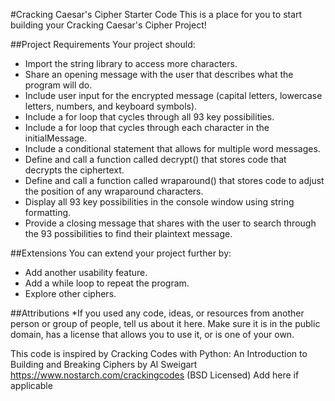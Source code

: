 #Cracking Caesar's Cipher Starter Code
This is a place for you to start building your Cracking Caesar's Cipher Project!

##Project Requirements
Your project should:

- Import the string library to access more characters.
- Share an opening message with the user that describes what the program will do.
- Include user input for the encrypted message (capital letters, lowercase letters, numbers, and keyboard symbols).
- Include a for loop that cycles through all 93 key possibilities.
- Include a for loop that cycles through each character in the initialMessage.
- Include a conditional statement that allows for multiple word messages.
- Define and call a function called decrypt() that stores code that decrypts the ciphertext.
- Define and call a function called wraparound() that stores code to adjust the position of any wraparound characters.
- Display all 93 key possibilities in the console window using string formatting.
- Provide a closing message that shares with the user to search through the 93 possibilities to find their plaintext message.

##Extensions
You can extend your project further by:

- Add another usability feature.
- Add a while loop to repeat the program.
- Explore other ciphers.

##Attributions
*If you used any code, ideas, or resources from another person or group of people, tell us about it here. Make sure it is in the public domain, has a license that allows you to use it, or is one of your own.

This code is inspired by Cracking Codes with Python: An Introduction to Building and Breaking Ciphers by Al Sweigart https://www.nostarch.com/crackingcodes (BSD Licensed)
Add here if applicable
